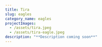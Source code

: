 ```yaml
---
title: Tira
slug: eagles
category_name: eagles
projectImages:
  - /assets/tira.jpeg
  - /assets/tira-eagle.jpeg
description: "**Description coming soon**"
---
```

